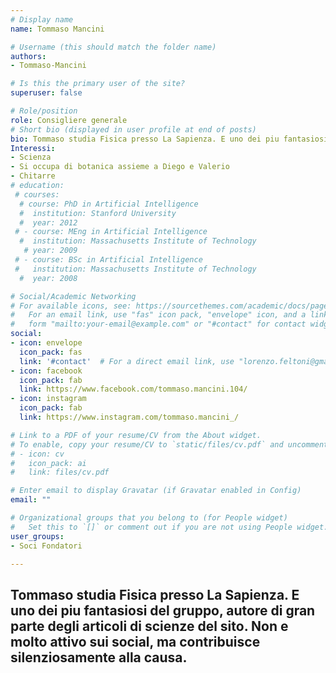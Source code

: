 ```yaml
---
# Display name
name: Tommaso Mancini

# Username (this should match the folder name)
authors:
- Tommaso-Mancini

# Is this the primary user of the site?
superuser: false

# Role/position
role: Consigliere generale
# Short bio (displayed in user profile at end of posts)
bio: Tommaso studia Fisica presso La Sapienza. E uno dei piu fantasiosi del gruppo, autore di gran parte degli articoli di scienze del sito. Non e molto attivo sui social, ma contribuisce silenziosamente alla causa.
Interessi:
- Scienza
- Si occupa di botanica assieme a Diego e Valerio
- Chitarre
# education:
 # courses:
  # course: PhD in Artificial Intelligence
  #  institution: Stanford University
  #  year: 2012
 # - course: MEng in Artificial Intelligence
  #  institution: Massachusetts Institute of Technology
   # year: 2009
 # - course: BSc in Artificial Intelligence
 #   institution: Massachusetts Institute of Technology
  #  year: 2008

# Social/Academic Networking
# For available icons, see: https://sourcethemes.com/academic/docs/page-builder/#icons
#   For an email link, use "fas" icon pack, "envelope" icon, and a link in the
#   form "mailto:your-email@example.com" or "#contact" for contact widget.
social:
- icon: envelope
  icon_pack: fas
  link: '#contact'  # For a direct email link, use "lorenzo.feltoni@gmail.com".
- icon: facebook
  icon_pack: fab
  link: https://www.facebook.com/tommaso.mancini.104/
- icon: instagram
  icon_pack: fab
  link: https://www.instagram.com/tommaso.mancini_/

# Link to a PDF of your resume/CV from the About widget.
# To enable, copy your resume/CV to `static/files/cv.pdf` and uncomment the lines below.
# - icon: cv
#   icon_pack: ai
#   link: files/cv.pdf

# Enter email to display Gravatar (if Gravatar enabled in Config)
email: ""

# Organizational groups that you belong to (for People widget)
#   Set this to `[]` or comment out if you are not using People widget.
user_groups:
- Soci Fondatori

---
```

Tommaso studia Fisica presso La Sapienza. E uno dei piu fantasiosi del gruppo, autore di gran parte degli articoli di scienze del sito. Non e molto attivo sui social, ma contribuisce silenziosamente alla causa.
---
